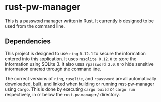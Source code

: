 # rust-pw-manager
This is a password manager written in Rust.
It currently is designed to be used from the command line.
## Dependencies
This project is designed to use `ring 0.12.1` to secure the information entered into this application. 
It uses `rusqlite 0.12.0` to store the information using SQLite 3. 
It also uses `rpassword 2.0.0` to hide sensitive information entered through the command line.

The correct versions of `ring`, `rusqlite`, and `rpassword` are all automatically downloaded, built, and linked when building or running rust-pw-manager using  `Cargo`. 
This is done by executing `cargo build` or `cargo run` respectively, in or below the `rust-pw-manager/` directory.
